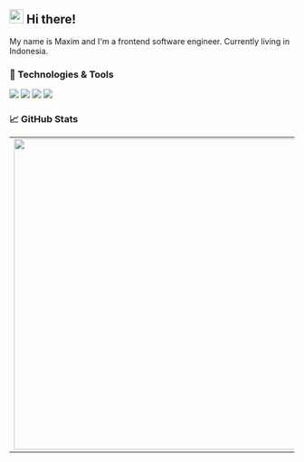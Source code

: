 ## <img src="https://raw.githubusercontent.com/extremecodetv/extremecodetv/master/wave.gif" width="25px"> Hi there! 

My name is Maxim and I'm a frontend software engineer. Currently living in Indonesia. 

### 🔧 Technologies & Tools

![](https://img.shields.io/badge/Editor-IntelliJIDEA-informational?style=flat-square&logo=IntelliJ-IDEA&logoColor=white&color=5194f0)
![](https://img.shields.io/badge/Code-react-informational?style=flat-square&logo=react&logoColor=white&color=5194f0)
![](https://img.shields.io/badge/Code-TypeScript-informational?style=flat-square&logo=typescript&logoColor=white&color=5194f0)
![](https://img.shields.io/badge/Code-JavaScript-informational?style=flat-square&logo=javascript&logoColor=white&color=5194f0)

### 📈 GitHub Stats
<p align="center">
  <table>
  <tr>
      <td><img width="550px" align="left" src="https://github-readme-stats.vercel.app/api?username=mastekator&hide_border=true&count_private=false&layout=compact&hide_title=true&show_icons=true&theme=buefy&icon_color=5194f0&bg_color=fff" /></td>
      <td><img width="550px" src="https://github-readme-stats.vercel.app/api/top-langs/?username=mastekator&hide=html&layout=compact&hide_border=true&hide_title=true&theme=buefy&icon_color=5194f0&bg_color=fff"/></td>
  </tr>   
</table>
</p>
